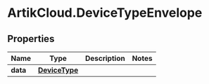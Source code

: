 # ArtikCloud.DeviceTypeEnvelope

## Properties
Name | Type | Description | Notes
------------ | ------------- | ------------- | -------------
**data** | [**DeviceType**](DeviceType.md) |  | 


